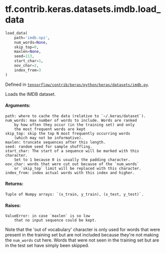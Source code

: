 <div itemscope itemtype="http://developers.google.com/ReferenceObject">
<meta itemprop="name" content="tf.contrib.keras.datasets.imdb.load_data" />
</div>

# tf.contrib.keras.datasets.imdb.load_data

``` python
load_data(
    path='imdb.npz',
    num_words=None,
    skip_top=0,
    maxlen=None,
    seed=113,
    start_char=1,
    oov_char=2,
    index_from=3
)
```



Defined in [`tensorflow/contrib/keras/python/keras/datasets/imdb.py`](https://www.tensorflow.org/code/tensorflow/contrib/keras/python/keras/datasets/imdb.py).

Loads the IMDB dataset.

#### Arguments:

    path: where to cache the data (relative to `~/.keras/dataset`).
    num_words: max number of words to include. Words are ranked
        by how often they occur (in the training set) and only
        the most frequent words are kept
    skip_top: skip the top N most frequently occurring words
        (which may not be informative).
    maxlen: truncate sequences after this length.
    seed: random seed for sample shuffling.
    start_char: The start of a sequence will be marked with this character.
        Set to 1 because 0 is usually the padding character.
    oov_char: words that were cut out because of the `num_words`
        or `skip_top` limit will be replaced with this character.
    index_from: index actual words with this index and higher.


#### Returns:

    Tuple of Numpy arrays: `(x_train, y_train), (x_test, y_test)`.


#### Raises:

    ValueError: in case `maxlen` is so low
        that no input sequence could be kept.

Note that the 'out of vocabulary' character is only used for
words that were present in the training set but are not included
because they're not making the `num_words` cut here.
Words that were not seen in the training set but are in the test set
have simply been skipped.